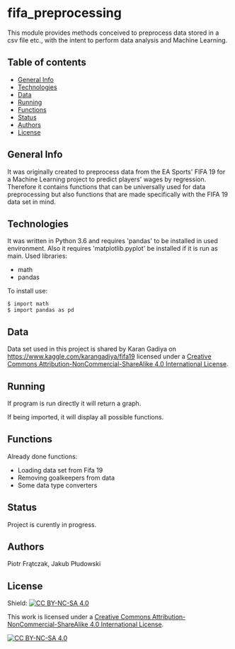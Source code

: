 # fifa_preprocessing
This module provides methods conceived to preprocess data stored in a csv file etc., with the intent to perform data analysis and Machine Learning.

## Table of contents
* [General Info](#general-info)
* [Technologies](#technologies)
* [Data](#data)
* [Running](#running)
* [Functions](#functions)
* [Status](#status)
* [Authors](#authors)
* [License](#license)


## General Info
It was originally created to preprocess data from the EA Sports' FIFA 19 for a Machine Learning project to predict players' wages by regression. Therefore it contains functions that can be universally used for data preprocessing but also functions that are made specifically with the FIFA 19 data set in mind.

## Technologies
It was written in Python 3.6 and requires 'pandas' to be installed in used environment. Also it requires 'matplotlib.pyplot' be installed if it is run as main.
Used libraries:
* math
* pandas

To install use:
```
$ import math
$ import pandas as pd
```
## Data
Data set used in this project is shared by Karan Gadiya on https://www.kaggle.com/karangadiya/fifa19 licensed under a [Creative Commons Attribution-NonCommercial-ShareAlike 4.0
International License][cc-by-nc-sa].

## Running
If program is run directly it will return a graph. 

If being imported, it will display all possible functions.

## Functions
Already done functions:
* Loading data set from Fifa 19
* Removing goalkeepers from data
* Some data type converters

## Status
Project is curently in progress.

## Authors
Piotr Frątczak, Jakub Płudowski

## License
Shield: [![CC BY-NC-SA 4.0][cc-by-nc-sa-shield]][cc-by-nc-sa]

This work is licensed under a [Creative Commons Attribution-NonCommercial-ShareAlike 4.0
International License][cc-by-nc-sa].

[![CC BY-NC-SA 4.0][cc-by-nc-sa-image]][cc-by-nc-sa]

[cc-by-nc-sa]: http://creativecommons.org/licenses/by-nc-sa/4.0/
[cc-by-nc-sa-image]: https://licensebuttons.net/l/by-nc-sa/4.0/88x31.png
[cc-by-nc-sa-shield]: https://img.shields.io/badge/License-CC%20BY--NC--SA%204.0-lightgrey.svg

